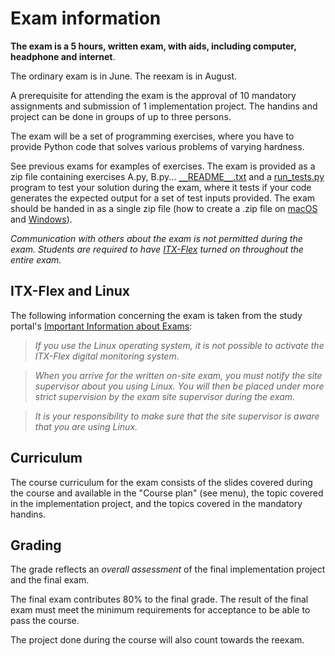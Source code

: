 # Exam information

**The exam is a 5 hours, written exam, with aids, including computer, headphone and internet**.

The ordinary exam is in June. The reexam is in August.

A prerequisite for attending the exam is the approval of 10 mandatory assignments and submission of 1 implementation project. The handins and project can be done in groups of up to three persons.

The exam will be a set of programming exercises, where you have to provide Python code that solves various problems of varying hardness.

See previous exams for examples of exercises. The exam is provided as a zip file containing exercises A.py, B.py... [`__`README`__`.txt](__README__.txt) and a [run_tests.py](run_tests.py)
program to test your solution during the exam, where it tests if your code generates the expected output for a set of test inputs provided. The exam should be handed in as a single zip file (how to create a .zip file on [macOS](https://support.apple.com/en-gb/guide/mac-help/mchlp2528/mac) and [Windows](https://support.microsoft.com/en-us/help/14200/windows-compress-uncompress-zip-files)).

_Communication with others about the exam is not permitted during the exam. Students are required to have
[ITX-Flex](https://studerende.au.dk/en/digital-eksamen/information-about-itx-flex/) turned on throughout the entire exam._

## ITX-Flex and Linux

The following information concerning the exam is taken from the study portal's [Important Information about Exams](https://studerende.au.dk/en/studies/subject-portals/computer-science/examination/important-information-about-exams):

> _If you use the Linux operating system, it is not possible to activate the ITX-Flex digital monitoring system._

> _When you arrive for the written on-site exam, you must notify the site supervisor about you using Linux. You will then be placed under more strict supervision by the exam site supervisor during the exam._

> _It is your responsibility to make sure that the site supervisor is aware that you are using Linux._

## Curriculum

The course curriculum for the exam consists of the slides covered during the course and available in the "Course plan" (see menu), the topic covered in the implementation project, and the topics covered in the mandatory handins.

## Grading

The grade reflects an _overall assessment_ of the final implementation project and the final exam.

The final exam contributes 80% to the final grade. The result of the final exam must meet the minimum requirements for acceptance to be able to pass the course.

The project done during the course will also count towards the reexam.
